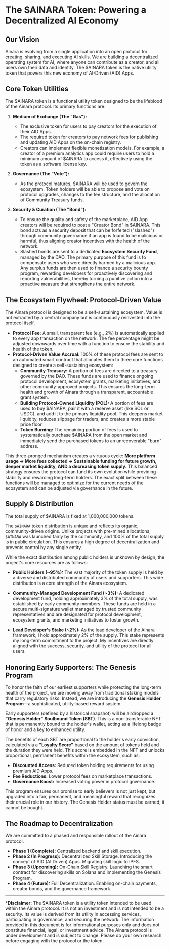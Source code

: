 # The $AINARA Token: Powering a Decentralized AI Economy

## Our Vision

Ainara is evolving from a single application into an open protocol for creating, sharing, and executing AI skills. We are building a decentralized operating system for AI, where anyone can contribute as a creator, and all users own their data and identity. The $AINARA token is the native utility token that powers this new economy of AI-Driven (AID) Apps.

## Core Token Utilities

The $AINARA token is a functional utility token designed to be the lifeblood of the Ainara protocol. Its primary functions are:

1.  **Medium of Exchange (The "Gas"):**
    *   The exclusive token for users to pay creators for the execution of their AID Apps.
    *   The required token for creators to pay network fees for publishing and updating AID Apps on the on-chain registry.
    *   Creators can implement flexible monetization models. For example, a creator of a premium analytics app could require users to hold a minimum amount of $AINARA to access it, effectively using the token as a software license key.

2.  **Governance (The "Vote"):**
    *   As the protocol matures, $AINARA will be used to govern the ecosystem. Token holders will be able to propose and vote on protocol upgrades, changes to the fee structure, and the allocation of Community Treasury funds.

3.  **Security & Curation (The "Bond"):**
    *   To ensure the quality and safety of the marketplace, AID App creators will be required to post a "Creator Bond" in $AINARA. This bond acts as a security deposit that can be forfeited ("slashed") through community governance if an app is found to be malicious or harmful, thus aligning creator incentives with the health of the network.
    *   Slashed bonds are sent to a dedicated **Ecosystem Security Fund**, managed by the DAO. The primary purpose of this fund is to compensate users who were directly harmed by a malicious app. Any surplus funds are then used to finance a security bounty program, rewarding developers for proactively discovering and reporting vulnerabilities, thereby turning a punitive action into a proactive measure that strengthens the entire network.

## The Ecosystem Flywheel: Protocol-Driven Value

The Ainara protocol is designed to be a self-sustaining ecosystem. Value is not extracted by a central company but is continuously reinvested into the protocol itself.

*   **Protocol Fee:** A small, transparent fee (e.g., 2%) is automatically applied to every app transaction on the network. The fee percentage might be adjusted downwards over time with a function to ensure the stability and health of the token.
*   **Protocol-Driven Value Accrual:** 100% of these protocol fees are sent to an automated smart contract that allocates them to three core functions designed to create a self-sustaining ecosystem:
    *   **Community Treasury:** A portion of fees are directed to a treasury governed by the DAO. These funds are used to finance ongoing protocol development, ecosystem grants, marketing initiatives, and other community-approved projects. This ensures the long-term health and growth of Ainara through a transparent, accountable grant system.
    *   **Building Protocol-Owned Liquidity (POL):** A portion of fees are used to buy $AINARA, pair it with a reserve asset (like SOL or USDC), and add it to the primary liquidity pool. This deepens market liquidity, reduces slippage for traders, and creates a more stable price floor.
    *   **Token Burning:** The remaining portion of fees is used to systematically purchase $AINARA from the open market and immediately send the purchased tokens to an unrecoverable "burn" address.

This three-pronged mechanism creates a virtuous cycle: **More platform usage → More fees collected → Sustainable funding for future growth, deeper market liquidity, AND a decreasing token supply.** This balanced strategy ensures the protocol can fund its own evolution while providing stability and rewarding long-term holders. The exact split between these functions will be managed to optimize for the current needs of the ecosystem and can be adjusted via governance in the future.

## Supply & Distribution

The total supply of $AINARA is fixed at 1,000,000,000 tokens.

The `$AINARA` token distribution is unique and reflects its organic, community-driven origins. Unlike projects with pre-mined allocations, `$AINARA` was launched fairly by the community, and 100% of the total supply is in public circulation. This ensures a high degree of decentralization and prevents control by any single entity.

While the exact distribution among public holders is unknown by design, the project's core resources are as follows:

*   **Public Holders (~95%):** The vast majority of the token supply is held by a diverse and distributed community of users and supporters. This wide distribution is a core strength of the Ainara ecosystem.

*   **Community-Managed Development Fund (~3%):** A dedicated development fund, holding approximately 3% of the total supply, was established by early community members. These funds are held in a secure multi-signature wallet managed by trusted community representatives and are designated for protocol development, ecosystem grants, and marketing initiatives to foster growth.

*   **Lead Developer's Stake (~2%):** As the lead developer of the Ainara framework, I hold approximately 2% of the supply. This stake represents my long-term commitment to the project. My incentives are directly aligned with the success, security, and utility of the protocol for all users.

## Honoring Early Supporters: The Genesis Program

To honor the faith of our earliest supporters while protecting the long-term health of the project, we are moving away from traditional staking models that carry regulatory risks. Instead, we are introducing the **Genesis Holder Program**—a sophisticated, utility-based reward system.

Early supporters (defined by a historical snapshot) will be airdropped a **"Genesis Holder" Soulbound Token (SBT)**. This is a non-transferable NFT that is permanently bound to the holder's wallet, acting as a lifelong badge of honor and a key to enhanced utility.

The benefits of each SBT are proportional to the holder's early conviction, calculated via a **"Loyalty Score"** based on the amount of tokens held and the duration they were held. This score is embedded in the NFT and unlocks proportional, permanent benefits within the ecosystem, such as:

*   **Discounted Access:** Reduced token holding requirements for using premium AID Apps.
*   **Fee Reductions:** Lower protocol fees on marketplace transactions.
*   **Governance Boost:** Increased voting power in protocol governance.

This program ensures our promise to early believers is not just kept, but upgraded into a fair, permanent, and meaningful reward that recognizes their crucial role in our history. The Genesis Holder status must be earned; it cannot be bought.

## The Roadmap to Decentralization

We are committed to a phased and responsible rollout of the Ainara protocol.

*   **Phase 1 (Complete):** Centralized backend and skill execution.
*   **Phase 2 (In Progress):** Decentralized Skill Storage. Introducing the concept of AID (AI Driven) Apps. Migrating skill logic to IPFS.
*   **Phase 3 (Upcoming):** On-Chain Skill Registry. Launching the smart contract for discovering skills on Solana and implementing the Genesis Program.
*   **Phase 4 (Future):** Full Decentralization. Enabling on-chain payments, creator bonds, and the governance framework.

---

***Disclaimer:** The $AINARA token is a utility token intended to be used within the Ainara protocol. It is not an investment and is not intended to be a security. Its value is derived from its utility in accessing services, participating in governance, and securing the network. The information provided in this document is for informational purposes only and does not constitute financial, legal, or investment advice. The Ainara protocol is under development and is subject to change. Please do your own research before engaging with the protocol or the token.
